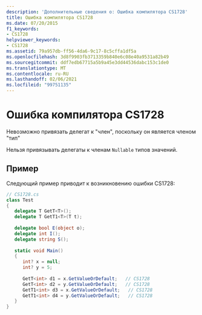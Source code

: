 ```yaml
---
description: 'Дополнительные сведения о: Ошибка компилятора CS1728'
title: Ошибка компилятора CS1728
ms.date: 07/20/2015
f1_keywords:
- CS1728
helpviewer_keywords:
- CS1728
ms.assetid: 79a957db-ff56-4da6-9c17-8c5cffa1df5a
ms.openlocfilehash: 3d8f9903fb3713359b840e6c08e40a9531a82b49
ms.sourcegitcommit: ddf7edb67715a5b9a45e3dd44536dabc153c1de0
ms.translationtype: MT
ms.contentlocale: ru-RU
ms.lasthandoff: 02/06/2021
ms.locfileid: "99751135"
---
```

# <a name="compiler-error-cs1728"></a>Ошибка компилятора CS1728

Невозможно привязать делегат к "член", поскольку он является членом "тип"  
  
 Нельзя привязывать делегаты к членам `Nullable` типов значений.  
  
## <a name="example"></a>Пример  

 Следующий пример приводит к возникновению ошибки CS1728:  
  
```csharp  
// CS1728.cs  
class Test  
{  
   delegate T GetT<T>();  
   delegate T GetT1<T>(T t);  
  
   delegate bool E(object o);  
   delegate int I();  
   delegate string S();  
  
   static void Main()  
   {  
      int? x = null;  
      int? y = 5;  
  
      GetT<int> d1 = x.GetValueOrDefault;   // CS1728  
      GetT<int> d2 = y.GetValueOrDefault;   // CS1728  
      GetT1<int> d3 = x.GetValueOrDefault;   // CS1728  
      GetT1<int> d4 = y.GetValueOrDefault;   // CS1728  
   }  
}  
```
